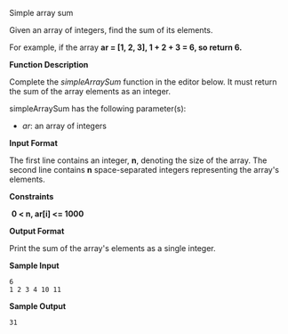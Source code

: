 Simple array sum



Given an array of integers, find the sum of its elements.

For example, if the array  **ar = [1, 2, 3], 1 + 2 + 3 = 6, so return 6.**

**Function Description**

Complete the *simpleArraySum* function in the editor below.  It must return the sum of the array elements as an integer.  

simpleArraySum has the following parameter(s):  

- *ar*: an array of integers  

**Input Format**

The first line contains an integer,  **n**, denoting the size of the array. 
 The second line contains **n** space-separated integers representing the array's elements.  

**Constraints**

​	**0 < n, ar[i] <= 1000**

**Output Format**

Print the sum of the array's elements as a single integer.  

**Sample Input**

```
6
1 2 3 4 10 11
```

**Sample Output**

```
31
```